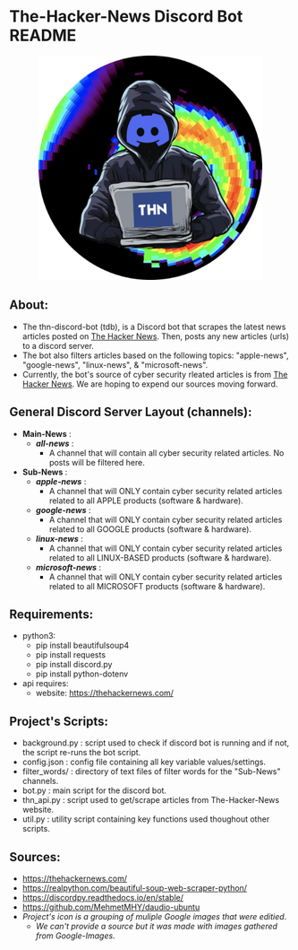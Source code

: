 # The-Hacker-News Discord Bot README

<p align="center">
  <img width="400" alt="profile" src="./assets/server-icon.png">
</p>

## About:
- The thn-discord-bot (tdb), is a Discord bot that scrapes the latest news articles posted on [The Hacker News](https://thehackernews.com/). Then, posts any new articles (urls) to a discord server.
- The bot also filters articles based on the following topics: "apple-news", "google-news", "linux-news", & "microsoft-news".
- Currently, the bot's source of cyber security rleated articles is from [The Hacker News](https://thehackernews.com/). We are hoping to expend our sources moving forward.

## General Discord Server Layout (channels):
- **Main-News** :
    - **_all-news_** : 
      - A channel that will contain all cyber security related articles. No posts will be filtered here.
- **Sub-News** :
    - **_apple-news_** :
      - A channel that will ONLY contain cyber security related articles related to all APPLE products (software & hardware).
    - **_google-news_** :
      - A channel that will ONLY contain cyber security related articles related to all GOOGLE products (software & hardware).
    - **_linux-news_** :
      - A channel that will ONLY contain cyber security related articles related to all LINUX-BASED products (software & hardware).
    - **_microsoft-news_** :
      - A channel that will ONLY contain cyber security related articles related to all MICROSOFT products (software & hardware).

## Requirements:
- python3:
    - pip install beautifulsoup4
    - pip install requests
    - pip install discord.py
    - pip install python-dotenv
- api requires:
    - website: https://thehackernews.com/

## Project's Scripts:
- background.py : script used to check if discord bot is running and if not, the script re-runs the bot script.
- config.json : config file containing all key variable values/settings.
- filter_words/ : directory of text files of filter words for the "Sub-News" channels.
- bot.py : main script for the discord bot.
- thn_api.py : script used to get/scrape articles from The-Hacker-News website.
- util.py : utility script containing key functions used thoughout other scripts.

## Sources:
- https://thehackernews.com/
- https://realpython.com/beautiful-soup-web-scraper-python/
- https://discordpy.readthedocs.io/en/stable/
- https://github.com/MehmetMHY/daudio-ubuntu
- <em>Project's icon is a grouping of muliple Google images that were editied</em>.
  - <em>We can't provide a source but it was made with images gathered from Google-Images</em>.
